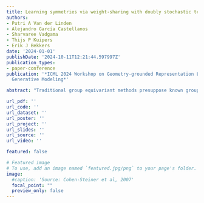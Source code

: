```yaml
---
title: Learning symmetries via weight-sharing with doubly stochastic tensors
authors:
- Putri A Van der Linden
- Alejandro Garcı́a Castellanos
- Sharvaree Vadgama
- Thijs P Kuipers
- Erik J Bekkers
date: '2024-01-01'
publishDate: '2024-10-11T12:21:44.597997Z'
publication_types:
- paper-conference
publication: '*ICML 2024 Workshop on Geometry-grounded Representation Learning and
  Generative Modeling*'

abstract: "Traditional group equivariant methods presuppose known groups, an assumption that can be unrealistic for real-world datasets and potentially too restrictive for neural network architectures. Typically, equivariance in neural networks is implemented through group transformations applied to a canonical weight tensor, facilitating weight sharing across a specified group GG. In this study, we introduce a method to learn such weight-sharing schemes. Our approach involves developing a set of learnable, doubly stochastic matrices that function as soft permutation matrices on canonical weight tensors, accommodating regular group representations as a specific instance. This allows for adaptive kernel transformations that are optimized in conjunction with downstream tasks. Our results demonstrate that when datasets display pronounced symmetries, the learned permutation matrices approximate regular group representations, effectively transforming our weight-sharing networks into standard group convolutional networks."

url_pdf: ''
url_code: ''
url_dataset: ''
url_poster: ''
url_project: ''
url_slides: ''
url_source: ''
url_video: ''

featured: false

# Featured image
# To use, add an image named `featured.jpg/png` to your page's folder. 
image:
  #caption: 'Source: Cohen-Steiner et al, 2007'
  focal_point: ""
  preview_only: false
---
```

